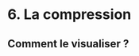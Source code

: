 <!-- .slide: class="two-column with-code columns-40-60" -->

# 6. La compression

## Comment le visualiser ?
